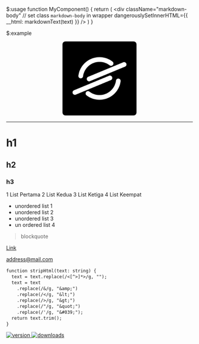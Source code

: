 $:usage
function MyComponent() {
  return (
    <div
      className="markdown-body" // set class `markdown-body` in wrapper
      dangerouslySetInnerHTML={{ __html: markdownText(text) }}
    />
  )
}

$:example
<div align="center">
  <a href="https://www.github.com/ilkhoeri/modules" target="_blank">
    <img src="https://raw.githubusercontent.com/ioeridev/.github/main/profile/ioeri-512x512.png" alt="ioeri" height="200" style="width: 200px;height: 200px;border-radius: 8px;overflow: hidden;" />
  </a>
</div>

___

# h1

## h2

### h3

1 List Pertama
2 List Kedua
3 List Ketiga
4 List Keempat

- unordered list 1
- unordered list 2
- unordered list 3
- un ordered list 4

> blockquote

[Link](https://...)

<address@mail.com>

```
function stripHtml(text: string) {
  text = text.replace(/<[^>]*>/g, "");
  text = text
    .replace(/&/g, "&amp;")
    .replace(/</g, "&lt;")
    .replace(/>/g, "&gt;")
    .replace(/"/g, "&quot;")
    .replace(/'/g, "&#039;");
  return text.trim();
}
```

<div align="left">
  <a href="https://www.npmjs.com/package/ioeri">
    <img src="https://badgen.net/npm/v/ioeri" alt="version" />
  </a>
  <a href="https://npmjs.org/package/ioeri">
    <img src="https://badgen.now.sh/npm/dm/ioeri" alt="downloads" />
  </a>
</div>
